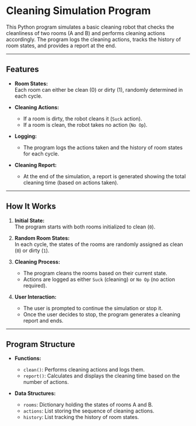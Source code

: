 # Cleaning Simulation Program  

This Python program simulates a basic cleaning robot that checks the cleanliness of two rooms (A and B) and performs cleaning actions accordingly. The program logs the cleaning actions, tracks the history of room states, and provides a report at the end.  

---

## Features  

- **Room States:**  
  Each room can either be clean (0) or dirty (1), randomly determined in each cycle.  

- **Cleaning Actions:**  
  - If a room is dirty, the robot cleans it (`Suck` action).  
  - If a room is clean, the robot takes no action (`No Op`).  

- **Logging:**  
  - The program logs the actions taken and the history of room states for each cycle.  

- **Cleaning Report:**  
  - At the end of the simulation, a report is generated showing the total cleaning time (based on actions taken).  

---

## How It Works  

1. **Initial State:**  
   The program starts with both rooms initialized to clean (`0`).  

2. **Random Room States:**  
   In each cycle, the states of the rooms are randomly assigned as clean (`0`) or dirty (`1`).  

3. **Cleaning Process:**  
   - The program cleans the rooms based on their current state.  
   - Actions are logged as either `Suck` (cleaning) or `No Op` (no action required).  

4. **User Interaction:**  
   - The user is prompted to continue the simulation or stop it.  
   - Once the user decides to stop, the program generates a cleaning report and ends.  

---

## Program Structure  

- **Functions:**  
  - `clean()`: Performs cleaning actions and logs them.  
  - `report()`: Calculates and displays the cleaning time based on the number of actions.  

- **Data Structures:**  
  - `rooms`: Dictionary holding the states of rooms A and B.  
  - `actions`: List storing the sequence of cleaning actions.  
  - `history`: List tracking the history of room states.  
